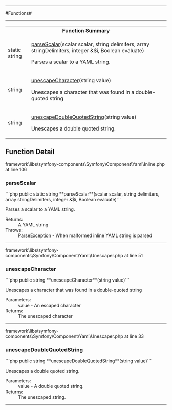 - - -

#Functions#

- - -

<table id="summary_function" class="title">
<tr><th colspan="2" class="title">Function Summary</th></tr>
<tr>
<td class="type">static  string</td>
<td class="description"><p class="name"><a href="#parseScalar">parseScalar</a>(scalar scalar, string delimiters, array stringDelimiters, integer &$i, Boolean evaluate)</p><p class="description">Parses a scalar to a YAML string.</p></td>
</tr>
<tr>
<td class="type"> string</td>
<td class="description"><p class="name"><a href="#unescapeCharacter">unescapeCharacter</a>(string value)</p><p class="description">Unescapes a character that was found in a double-quoted string</p></td>
</tr>
<tr>
<td class="type"> string</td>
<td class="description"><p class="name"><a href="#unescapeDoubleQuotedString">unescapeDoubleQuotedString</a>(string value)</p><p class="description">Unescapes a double quoted string.</p></td>
</tr>
</table>

<h2 id="detail_function">Function Detail</h2>
<div class="location">framework\libs\symfony-components\Symfony\Component\Yaml\Inline.php at line 106</div>
<h3 id="parseScalar()">parseScalar</h3>
```php
public static  string **parseScalar**(scalar scalar, string delimiters, array stringDelimiters, integer &$i, Boolean evaluate)```
<div class="details">
<p>Parses a scalar to a YAML string.</p>
<dl>
<dt>Returns:</dt>
<dd>A YAML string</dd>
<dt>Throws:</dt>
<dd><a href="../../../symfony/component/yaml/exception/parseexception.html">ParseException</a> - When malformed inline YAML string is parsed</dd>
</dl>
</div>

- - -

<div class="location">framework\libs\symfony-components\Symfony\Component\Yaml\Unescaper.php at line 51</div>
<h3 id="unescapeCharacter()">unescapeCharacter</h3>
```php
public  string **unescapeCharacter**(string value)```
<div class="details">
<p>Unescapes a character that was found in a double-quoted string</p>
<dl>
<dt>Parameters:</dt>
<dd>value - An escaped character</dd>
<dt>Returns:</dt>
<dd>The unescaped character</dd>
</dl>
</div>

- - -

<div class="location">framework\libs\symfony-components\Symfony\Component\Yaml\Unescaper.php at line 33</div>
<h3 id="unescapeDoubleQuotedString()">unescapeDoubleQuotedString</h3>
```php
public  string **unescapeDoubleQuotedString**(string value)```
<div class="details">
<p>Unescapes a double quoted string.</p>
<dl>
<dt>Parameters:</dt>
<dd>value - A double quoted string.</dd>
<dt>Returns:</dt>
<dd>The unescaped string.</dd>
</dl>
</div>

- - -


